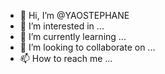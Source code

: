 - 👋 Hi, I’m @YAOSTEPHANE
- 👀 I’m interested in ...
- 🌱 I’m currently learning ...
- 💞️ I’m looking to collaborate on ...
- 📫 How to reach me ...

<!---
YAOSTEPHANE/YAOSTEPHANE is a ✨ special ✨ repository because its `README.md` (this file) appears on your GitHub profile.
You can click the Preview link to take a look at your changes.
--->
